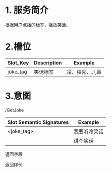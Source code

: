 # 1. 服务简介

根据用户点播的标签，播放笑话。

# 2.槽位

| **Slot\_Key** | **Description** | **Example** |
| --- | --- | --- |
| joke\_tag | 笑话标签 | 冷、校园、儿童 |

# 3.意图

\/GetJoke

| **Slot Semantic Signatures** | **Example** |
| --- | --- |
| &lt;joke\_tag&gt; | 我要听冷笑话 |
|  | 讲个笑话 |

返回字段

返回样例